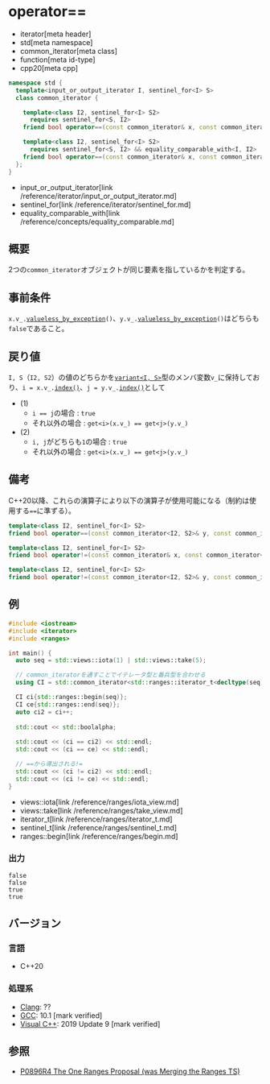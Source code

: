 # operator==
* iterator[meta header]
* std[meta namespace]
* common_iterator[meta class]
* function[meta id-type]
* cpp20[meta cpp]

```cpp
namespace std {
  template<input_or_output_iterator I, sentinel_for<I> S>
  class common_iterator {

    template<class I2, sentinel_for<I> S2>
      requires sentinel_for<S, I2>
    friend bool operator==(const common_iterator& x, const common_iterator<I2, S2>& y);   // (1)

    template<class I2, sentinel_for<I> S2>
      requires sentinel_for<S, I2> && equality_comparable_with<I, I2>
    friend bool operator==(const common_iterator& x, const common_iterator<I2, S2>& y);   // (2)
  };
}
```
* input_or_output_iterator[link /reference/iterator/input_or_output_iterator.md]
* sentinel_for[link /reference/iterator/sentinel_for.md]
* equality_comparable_with[link /reference/concepts/equality_comparable.md]

## 概要
2つの`common_iterator`オブジェクトが同じ要素を指しているかを判定する。

## 事前条件

`x.v_.`[`valueless_by_exception`](/reference/variant/variant/valueless_by_exception.md)`()`、`y.v_.`[`valueless_by_exception`](/reference/variant/variant/valueless_by_exception.md)`()`はどちらも`false`であること。

## 戻り値

`I, S`（`I2, S2`）の値のどちらかを[`variant<I, S>`](/reference/variant/variant.md)型のメンバ変数`v_`に保持しており、`i = x.v_.`[`index()`](/reference/variant/variant/index.md)、`j = y.v_.`[`index()`](/reference/variant/variant/index.md)として

- (1)
    - `i == j`の場合 : `true`
    - それ以外の場合 : `get<i>(x.v_) == get<j>(y.v_)`
- (2)
    - `i, j`がどちらも`1`の場合 : `true`
    - それ以外の場合 : `get<i>(x.v_) == get<j>(y.v_)`


## 備考

C++20以降、これらの演算子により以下の演算子が使用可能になる（制約は使用する`==`に準ずる）。

```cpp
template<class I2, sentinel_for<I> S2>
friend bool operator==(const common_iterator<I2, S2>& y, const common_iterator& x);

template<class I2, sentinel_for<I> S2>
friend bool operator!=(const common_iterator& x, const common_iterator<I2, S2>& y);

template<class I2, sentinel_for<I> S2>
friend bool operator!=(const common_iterator<I2, S2>& y, const common_iterator& x);
```

## 例
```cpp example
#include <iostream>
#include <iterator>
#include <ranges>

int main() {
  auto seq = std::views::iota(1) | std::views::take(5);

  // common_iteratorを通すことでイテレータ型と番兵型を合わせる
  using CI = std::common_iterator<std::ranges::iterator_t<decltype(seq)>, std::ranges::sentinel_t<decltype(seq)>>;

  CI ci{std::ranges::begin(seq)};
  CI ce{std::ranges::end(seq)};
  auto ci2 = ci++;
  
  std::cout << std::boolalpha;
  
  std::cout << (ci == ci2) << std::endl;
  std::cout << (ci == ce) << std::endl;

  // ==から導出される!=
  std::cout << (ci != ci2) << std::endl;
  std::cout << (ci != ce) << std::endl;
}
```
* views::iota[link /reference/ranges/iota_view.md]
* views::take[link /reference/ranges/take_view.md]
* iterator_t[link /reference/ranges/iterator_t.md]
* sentinel_t[link /reference/ranges/sentinel_t.md]
* ranges::begin[link /reference/ranges/begin.md]

### 出力
```
false
false
true
true
```

## バージョン
### 言語
- C++20

### 処理系
- [Clang](/implementation.md#clang): ??
- [GCC](/implementation.md#gcc): 10.1 [mark verified]
- [Visual C++](/implementation.md#visual_cpp): 2019 Update 9 [mark verified]

## 参照
- [P0896R4 The One Ranges Proposal (was Merging the Ranges TS)](http://www.open-std.org/jtc1/sc22/wg21/docs/papers/2018/p0896r4.pdf)
